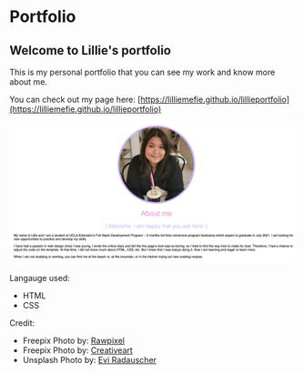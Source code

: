 # Portfolio
## Welcome to Lillie's portfolio

This is my personal portfolio that you can see my work and know more about me. 

You can check out my page here: [https://lilliemefie.github.io/lillieportfolio](https://lilliemefie.github.io/lillieportfolio)

![page](https://github.com/Lilliemefie/lillieportfolio/blob/main/assets/Screen%20Shot%20Readme.jpg)

Langauge used:
- HTML
- CSS

Credit:
- Freepix Photo by: [Rawpixel](https://www.freepik.com/rawpixel.com)
- Freepix Photo by: [Creativeart](https://www.freepik.com/creativeart)
- Unsplash Photo by: [Evi Radauscher](https://unsplash.com/@eviradauscher)






